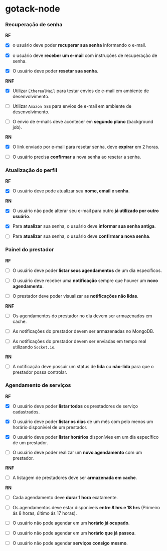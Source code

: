 # gotack-node

### Recuperação de senha

**RF**

- [x] o usuário deve poder **recuperar sua senha** informando o e-mail.

- [x] o usuário deve **receber um e-mail** com instruções de recuperação de senha.

- [x] O usuário deve poder **resetar sua senha**.

**RNF**

- [x] Utilizar `EtherealMail` para testar envios de e-mail em ambiente de desenvolvimento.

- [ ] Utilizar `Amazon SES` para envios de e-mail em ambiente de desenvolvimento.

- [ ] O envio de e-mails deve acontecer em **segundo plano** (background job).

**RN**

- [x] O link enviado por e-mail para resetar senha, deve **expirar** em 2 horas.

- [ ] O usuário precisa **confirmar** a nova senha ao resetar a senha.


### Atualização do perfil

**RF**

- [x] O usuário deve pode atualizar seu **nome, email e senha**.

**RN**

- [x] O usuário não pode alterar seu e-mail para outro **já utilizado por outro usuário**.

- [x] Para **atualizar** sua senha, o usuário deve **informar sua senha antiga**.

- [ ] Para **atualizar** sua senha, o usuário deve **confirmar a nova senha**.

### Painel do prestador

**RF**

- [ ] O usuário deve poder **listar seus agendamentos** de um dia específicos.

- [ ] O usuário deve receber uma **notificação** sempre que houver um **novo agendamento**.

- [ ] O prestador deve poder visualizar as **notificações não lidas**.

**RNF**

- [ ] Os agendamentos do prestador no dia devem ser armazenados em cache.

- [ ] As notificações do prestador devem ser armazenadas no MongoDB.

- [ ] As notificações do prestador devem ser enviadas em tempo real utilizando `Socket.io`.

**RN**

- [ ] A notificação deve possuir um status de **lida** ou **não-lida** para que o prestador possa controlar.


### Agendamento de serviços

**RF**

- [x] O usuário deve poder **listar todos** os prestadores de serviço cadastrados.

- [x] O usuário deve poder **listar os dias** de um mês com pelo menos um horário disponíviel de um prestador.

- [x] O usuário deve poder **listar horários** disponívies em um dia específico de um prestador.

- [ ] O usuário deve poder realizar um **novo agendamento** com um prestador.

**RNF**

- [ ] A listagem de prestadores deve ser **armazenada em cache**.

**RN**

- [ ] Cada agendamento deve **durar 1 hora** exatamente.

- [ ] Os agendamentos deve estar disponíveis **entre 8 hrs e 18 hrs** (Primeiro ás 8 horas, último ás 17 horas).

- [ ] O usuário não pode agendar em um **horário já ocupado**.

- [ ] O usuário não pode agendar em um **horário que já passou**.

- [ ] O usuário não pode agendar **serviços consigo mesmo**.
